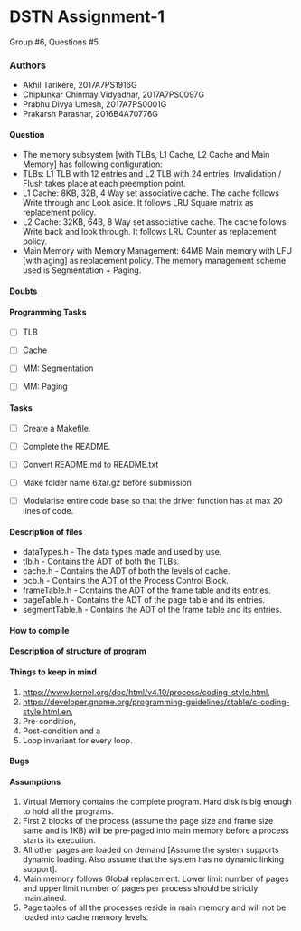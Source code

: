 # DSTN Assignment-1
Group #6, Questions #5.

### Authors
* Akhil Tarikere, 2017A7PS1916G
* Chiplunkar Chinmay Vidyadhar, 2017A7PS0097G
* Prabhu Divya Umesh, 2017A7PS0001G
* Prakarsh Parashar, 2016B4A70776G

#### Question
* The memory subsystem [with TLBs, L1 Cache, L2 Cache and Main Memory] has following configuration:
* TLBs: L1 TLB with 12 entries and L2 TLB with 24 entries. Invalidation / Flush takes place at each preemption point.
* L1 Cache: 8KB, 32B, 4 Way set associative cache. The cache follows Write through and Look aside. It follows LRU Square matrix as replacement policy.
* L2 Cache: 32KB, 64B, 8 Way set associative cache. The cache follows Write back and look through. It follows LRU Counter as replacement policy.
* Main Memory with Memory Management: 64MB Main memory with LFU [with aging] as replacement policy. The memory management scheme used is Segmentation + Paging.


#### Doubts


#### Programming Tasks
- [ ] TLB
- [ ] Cache
- [ ] MM: Segmentation
- [ ] MM: Paging


#### Tasks
- [ ] Create a Makefile.
- [ ] Complete the README.
- [ ] Convert README.md to README.txt
- [ ] Make folder name 6.tar.gz before submission
- [ ] Modularise entire code base so that the driver function has at max 20 lines of code.


#### Description of files
* dataTypes.h - The data types made and used by use.
* tlb.h - Contains the ADT of both the TLBs.
* cache.h - Contains the ADT of both the levels of cache.
* pcb.h - Contains the ADT of the Process Control Block.
* frameTable.h - Contains the ADT of the frame table and its entries.
* pageTable.h - Contains the ADT of the page table and its entries.
* segmentTable.h - Contains the ADT of the frame table and its entries.

#### How to compile


#### Description of structure of program


#### Things to keep in mind
1. https://www.kernel.org/doc/html/v4.10/process/coding-style.html,
2. https://developer.gnome.org/programming-guidelines/stable/c-coding-style.html.en,
3. Pre-condition,
4. Post-condition and a
5. Loop invariant for every loop.


#### Bugs


#### Assumptions
1. Virtual Memory contains the complete program. Hard disk is big enough to hold all the programs.
2. First 2 blocks of the process (assume the page size and frame size same and is 1KB) will be pre-paged into main memory before a process starts its execution.
3. All other pages are loaded on demand [Assume the system supports dynamic loading. Also assume that the system has no dynamic linking support].
4. Main memory follows Global replacement. Lower limit number of pages and upper limit number of pages per process should be strictly maintained.
5. Page tables of all the processes reside in main memory and will not be loaded into cache memory levels.